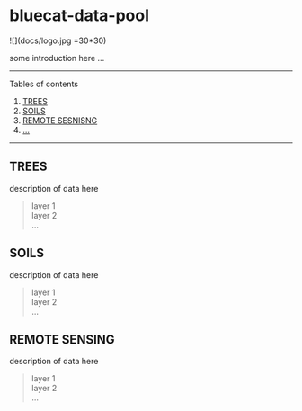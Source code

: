 # **bluecat-data-pool**
![](docs/logo.jpg =30*30)

some introduction here ...  
   


*******
Tables of contents  
 1. [TREES](#trees)
 2. [SOILS](#soils)
 3. [REMOTE SESNISNG](#remotesensing)
 4. [...](#...)

*******


<div id='trees'/>  

## TREES

description of data here

> layer 1  
> layer 2  
> ...  

<div id='soils'/>  

## SOILS

description of data here

> layer 1  
> layer 2  
> ...   

<div id='remotesensing'/>  

## REMOTE SENSING

description of data here

> layer 1  
> layer 2  
> ...   



